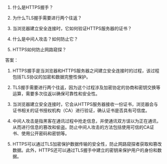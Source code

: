 

1. 什么是HTTPS握手？

2. 为什么TLS握手需要进行两个往返？

3. 当浏览器建立安全连接时，它如何验证HTTPS服务器的证书？

4. 什么是中间人攻击？如何防止它？

5. HTTPS如何防止网路窥探？

答案：

1. HTTPS握手是当浏览器和HTTPS服务器之间建立安全连接时的过程，该过程包括TLS协议的加密和数据完整性保护。

2. TLS握手需要进行两个往返，因为这个过程涉及加密协定的协商和密钥交换等运算，需要多次往返以确保可靠性和安全性。

3. 当浏览器建立安全连接时，它会从HTTPS服务器接收一份证书，浏览器会与证书相关的证书授权机构（CA）进行验证，确认证书是否具有可信度。

4. 中间人攻击是指黑客在通讯过程中抢走信息，并使通讯双方误以为正在通讯，从而进行信息的篡改和偷盗。防止中间人攻击的方法包括使用可信的CA证书、使用公开密码和密钥等。

5. HTTPS可以通过TLS加密保护数据传输的安全性，防止网路窥探者获取和篡改数据。此外，HTTPS还可以通过TLS握手中建立的密钥来保护用户的身份和数据。